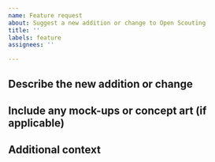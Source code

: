 ```yaml
---
name: Feature request
about: Suggest a new addition or change to Open Scouting
title: ''
labels: feature
assignees: ''

---
```


## Describe the new addition or change


## Include any mock-ups or concept art (if applicable)


## Additional context
